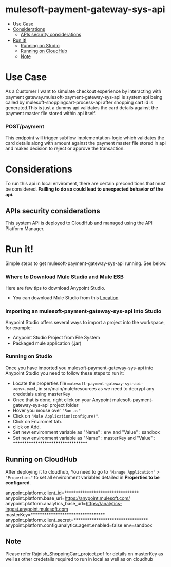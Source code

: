 # mulesoft-payment-gateway-sys-api
 

+ [Use Case](#usecase)
+ [Considerations](#considerations)
	* [APIs security considerations](#apissecurityconsiderations)
+ [Run it!](#runit)
	* [Running on Studio](#runonstudio)
	* [Running on CloudHub](#runoncloudhub)
	* [Note](#RequiredDetailstorunonlocalandcloudhub)
	


# Use Case <a name="usecase"/>

As a Customer I want to simulate checkout experience by interacting with payment gateway.mulesoft-payment-gateway-sys-api is system api being called by mulesoft-shoppingcart-process-api after shopping cart id is generated.This is just a dummy api validates the card details against the payment master file stored within api itself.

### POST/payment
This endpoint will trigger subflow implementation-logic which validates the card details along with amount against the payment master file stored in api and makes decision to reject or approve the transaction.

 

# Considerations <a name="considerations"/>

To run this api in local enviroment, there are certain preconditions that must be considered. **Failling to do so could lead to unexpected behavior of the api.**

## APIs security considerations <a name="apissecurityconsiderations"/>
This system API is  deployed to CloudHub and managed using the API Platform Manager.
   

# Run it! <a name="runit"/>
Simple steps to get mulesoft-payment-gateway-sys-api running.
See below.


### Where to Download Mule Studio and Mule ESB
Here are few tips to download Anypoint Studio.

+ You can download Mule Studio from this [Location](https://www.mulesoft.com/lp/dl/studio)


### Importing an mulesoft-payment-gateway-sys-api into Studio
Anypoint Studio offers several ways to import a project into the workspace, for example: 

+ Anypoint Studio Project from File System
+ Packaged mule application (.jar)


### Running on Studio <a name="runonstudio"/>
Once you have imported you mulesoft-payment-gateway-sys-api into Anypoint Studio you need to follow these steps to run it:

+ Locate the properties file `mulesoft-payment-gateway-sys-api-<env>.yaml`, in src/main/mule/resources as we need to decrypt any credetials using masterKey
+ Once that is done, right click on your Anypoint mulesoft-payment-gateway-sys-api project folder 
+ Hover you mouse over `"Run as"`
+ Click on  `"Mule Application(configure)"`.
+ Click on Enviromet tab.
+ click on Add.
+ Set new environment variable as "Name" : env and "Value" : sandbox
+ Set new environment variable as "Name" : masterKey and "Value" : *********************************


## Running on CloudHub <a name="runoncloudhub"/>
After deploying it to cloudhub, You need to go to `"Manage Application"` > `"Properties"` to set all environment variables detailed in **Properties to be configured**.

anypoint.platform.client_id=*********************************
anypoint.platform.base_url=https://anypoint.mulesoft.com/
anypoint.platform.analytics_base_url=https://analytics-ingest.anypoint.mulesoft.com
masterKey=*********************************
anypoint.platform.client_secret=*********************************
anypoint.platform.config.analytics.agent.enabled=false
env=sandbox

## Note <a name="RequiredDetailstorunonlocalandcloudhub"/>
Please refer Rajnish_ShoppingCart_project.pdf for details on masterKey as well as other credetails required to run in local as well as on cloudhub
